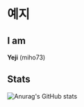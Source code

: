 <!--
**alfksj/alfksj** is a ✨ _special_ ✨ repository because its `README.md` (this file) appears on your GitHub profile.

Here are some ideas to get you started:

- 🔭 I’m currently working on ...
- 🌱 I’m currently learning ...
- 👯 I’m looking to collaborate on ...
- 🤔 I’m looking for help with ...
- 💬 Ask me about ...
- 📫 How to reach me: ...
- 😄 Pronouns: ...
- ⚡ Fun fact: ...
-->

# 예지

## I am

**Yeji** (miho73)





## Stats

![Anurag's GitHub stats](https://github-readme-stats.vercel.app/api?username=miho73&show_icons=true&theme=nord)

